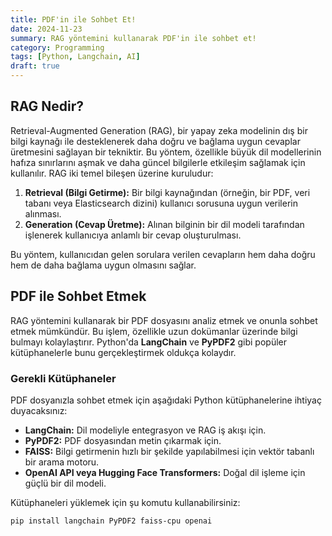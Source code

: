 ```yaml
---
title: PDF'in ile Sohbet Et!
date: 2024-11-23
summary: RAG yöntemini kullanarak PDF'in ile sohbet et!
category: Programming
tags: [Python, Langchain, AI]
draft: true
---
```


## RAG Nedir?

Retrieval-Augmented Generation (RAG), bir yapay zeka modelinin dış bir bilgi kaynağı ile desteklenerek daha doğru ve bağlama uygun cevaplar üretmesini sağlayan bir tekniktir. Bu yöntem, özellikle büyük dil modellerinin hafıza sınırlarını aşmak ve daha güncel bilgilerle etkileşim sağlamak için kullanılır. RAG iki temel bileşen üzerine kuruludur:

1. **Retrieval (Bilgi Getirme):** Bir bilgi kaynağından (örneğin, bir PDF, veri tabanı veya Elasticsearch dizini) kullanıcı sorusuna uygun verilerin alınması.
2. **Generation (Cevap Üretme):** Alınan bilginin bir dil modeli tarafından işlenerek kullanıcıya anlamlı bir cevap oluşturulması.

Bu yöntem, kullanıcıdan gelen sorulara verilen cevapların hem daha doğru hem de daha bağlama uygun olmasını sağlar.

## PDF ile Sohbet Etmek

RAG yöntemini kullanarak bir PDF dosyasını analiz etmek ve onunla sohbet etmek mümkündür. Bu işlem, özellikle uzun dokümanlar üzerinde bilgi bulmayı kolaylaştırır. Python'da **LangChain** ve **PyPDF2** gibi popüler kütüphanelerle bunu gerçekleştirmek oldukça kolaydır.

### Gerekli Kütüphaneler

PDF dosyanızla sohbet etmek için aşağıdaki Python kütüphanelerine ihtiyaç duyacaksınız:

- **LangChain:** Dil modeliyle entegrasyon ve RAG iş akışı için.
- **PyPDF2:** PDF dosyasından metin çıkarmak için.
- **FAISS:** Bilgi getirmenin hızlı bir şekilde yapılabilmesi için vektör tabanlı bir arama motoru.
- **OpenAI API veya Hugging Face Transformers:** Doğal dil işleme için güçlü bir dil modeli.

Kütüphaneleri yüklemek için şu komutu kullanabilirsiniz:

```bash
pip install langchain PyPDF2 faiss-cpu openai
```
